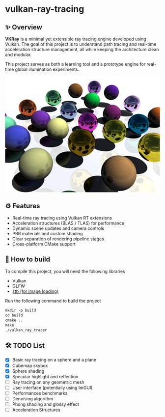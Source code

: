 # vulkan-ray-tracing

## ✨ Overview

**VKRay** is a minimal yet extensible ray tracing engine developed using Vulkan.
The goal of this project is to understand path tracing and real-time acceleration structure management, all while keeping the architecture clean and modular.

This project serves as both a learning tool and a prototype engine for real-time global illumination experiments.

![Ray traced spheres](ray_tracing.jpg)

## ⚙️ Features

- Real-time ray tracing using Vulkan RT extensions
- Acceleration structures (BLAS / TLAS) for performance
- Dynamic scene updates and camera controls
- PBR materials and custom shading
- Clear separation of rendering pipeline stages
- Cross-platform CMake support

## 🚀 How to build
To compile this project, you will need the following libraries
 - Vulkan
 - GLFW
 - [stb (for image loading)](https://github.com/nothings/stb)

Run the following command to build the project
```
mkdir -p build
cd build
cmake ..
make
./vulkan_ray_tracer
```

## 🛠️ TODO List

* [x] Basic ray tracing on a sphere and a plane
* [x] Cubemap skybox
* [x] Sphere shading
* [x] Specular highlight and reflection
* [ ] Ray tracing on any geometric mesh
* [ ] User interface (potentially using ImGUI)
* [ ] Performances benchmarks 
* [ ] Denoising algorithm
* [ ] Phong shading and glossy effect
* [ ] Acceleration Structures
